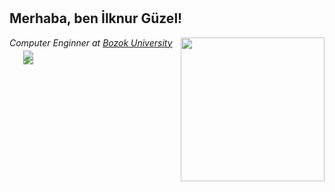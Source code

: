 # <h2> Merhaba, ben İlknur Güzel! </h2>
<img align = 'right' src = "https://media.giphy.com/media/dWxO36Jzd6bTSt5dIY/giphy.gif" width = "230">
<p> <em> Computer Enginner at <a href=" https://bozok.edu.tr/"> Bozok University </a></br>

</em> </p>

<div id="top-bar"> 
<div style="float: left; margin-left: 22px;margin-top: -10px;"> 
<a href="https://www.linkedin.com/in/ilknur-g%C3%BCzel/" title="site adi" alt="site adi"><img src="https://img.shields.io/badge/-İlknurGüzel-blue?style=flat-square&logo=Linkedin&logoColor=white&link=://www.linkedin.com/in/İlknurGüzel/"> 

<div id="top-bar"> 
<div style="float: right; margin-right: 22px;margin-top: -10px;"> 
<a href="https://github.com/ilknrgzl" title="site adi" alt="site adi"><img src="https://img.shields.io/github/followers/İlknrgzl?label=follow&style=social"> 
</div>
